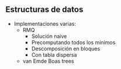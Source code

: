 ## Estructuras de datos

 * Implementaciones varias:
   * RMQ
     * Solución naive
     * Precomputando todos los mínimos
     * Descomposición en bloques
     * Con tabla dispersa
   * van Emde Boas trees
